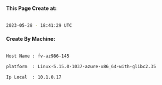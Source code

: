 
   
#### This Page Create at:

```bash

2023-05-28 - 18:41:29 UTC

```

#### Create By Machine:

```bash

Host Name : fv-az986-145

platform  : Linux-5.15.0-1037-azure-x86_64-with-glibc2.35

Ip Local  : 10.1.0.17

```

